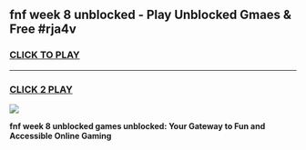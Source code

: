 
## fnf week 8 unblocked - Play Unblocked Gmaes & Free #rja4v
<h3>
<a href="https://news.freeplayer.one?title=fnf_week_8_unblocked&ref=24F">CLICK TO PLAY</a></h3>
<hr>

<h3>
<a href="https://news.freeplayer.one?title=fnf_week_8_unblocked&ref=24F">CLICK 2 PLAY</a>
  
</h3>

<a href="https://news.freeplayer.one?title=fnf_week_8_unblocked&ref=24F/"><img src="https://clearcache.store/games.png"></a>


**fnf week 8 unblocked games unblocked: Your Gateway to Fun and Accessible Online Gaming**
